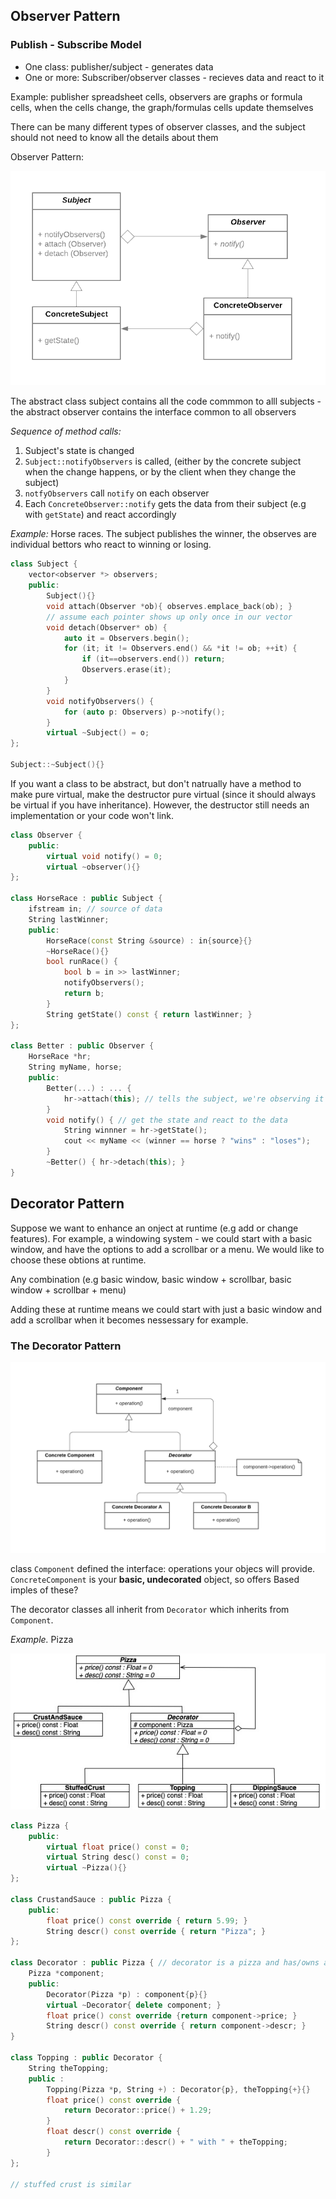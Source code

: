 ## Observer Pattern
### Publish - Subscribe Model
- One class: publisher/subject - generates data
- One or more: Subscriber/observer classes - recieves data and react to it

Example: publisher spreadsheet cells, observers are graphs or formula cells, when the cells change, the graph/formulas cells update themselves

There can be many different types of observer classes, and the subject should not need to know all the details about them

Observer Pattern: 

![](2022-06-30-14-16-38.png)

The abstract class subject contains all the code commmon to alll subjects - the abstract observer contains the interface common to all observers 

*Sequence of method calls:*
1. Subject's state is changed
2. `Subject::notifyObservers` is called, (either by the concrete subject when the change happens, or by the client when they change the subject)
3. `notfyObservers` call `notify` on each observer
4. Each `ConcreteObserver::notify` gets the data from their subject (e.g with `getState`) and react accordingly

*Example:* Horse races. The subject publishes the winner, the observes are individual bettors who react to winning or losing.

```c++
class Subject {
    vector<observer *> observers;
    public:
        Subject(){}
        void attach(Observer *ob){ observes.emplace_back(ob); }
        // assume each pointer shows up only once in our vector
        void detach(Observer* ob) {
            auto it = Observers.begin();
            for (it; it != Observers.end() && *it != ob; ++it) {
                if (it==observers.end()) return;
                Observers.erase(it);
            }
        }
        void notifyObservers() {
            for (auto p: Observers) p->notify();
        }
        virtual ~Subject() = o;
}; 

Subject::~Subject(){}
```

If you want a class to be abstract, but don't natrually have a method to make pure virtual, make the destructor pure virtual (since it should always be virtual if you have inheritance). However, the destructor still needs an implementation or your code won't link.

```c++
class Observer {
    public: 
        virtual void notify() = 0;
        virtual ~observer(){}
}; 

class HorseRace : public Subject {
    ifstream in; // source of data
    String lastWinner;
    public:
        HorseRace(const String &source) : in{source}{}
        ~HorseRace(){}
        bool runRace() {
            bool b = in >> lastWinner;
            notifyObservers();
            return b;
        }
        String getState() const { return lastWinner; }
};

class Better : public Observer {
    HorseRace *hr;
    String myName, horse;
    public:
        Better(...) : ... {
            hr->attach(this); // tells the subject, we're observing it
        }
        void notify() { // get the state and react to the data
            String winnner = hr->getState();
            cout << myName << (winner == horse ? "wins" : "loses"); 
        }
        ~Better() { hr->detach(this); }
}
```

## Decorator Pattern
Suppose we want to enhance an onject at runtime (e.g  add or change features). For example, a windowing system - we could start with a basic window, and have the options to add a scrollbar or a menu. We would like to choose these obtions at runtime.

Any combination (e.g basic window, basic window + scrollbar, basic window + scrollbar + menu)

Adding these at runtime means we could start with just a basic window and add a scrollbar when it becomes nessessary for example.

### The Decorator Pattern

![](2022-06-30-14-18-57.png)

class `Component` defined the interface: operations your objecs will provide. `ConcreteComponent` is your **basic, undecorated** object, so offers Based imples of these? 

The decorator classes all inherit from `Decorator` which inherits from `Component`.

*Example.* Pizza

![](2022-06-30-14-19-47.png)

```c++
class Pizza {
    public:
        virtual float price() const = 0;
        virtual String desc() const = 0;
        virtual ~Pizza(){}
};

class CrustandSauce : public Pizza {
    public:
        float price() const override { return 5.99; }
        String descr() const override { return "Pizza"; }
}; 

class Decorator : public Pizza { // decorator is a pizza and has/owns a pizza
    Pizza *component;
    public:
        Decorator(Pizza *p) : component{p}{}
        virtual ~Decorator{ delete component; }
        float price() const override {return component->price; }
        String descr() const override { return component->descr; }
}

class Topping : public Decorator {
    String theTopping; 
    public : 
        Topping(Pizza *p, String +) : Decorator{p}, theTopping{+}{}
        float price() const override {
            return Decorator::price() + 1.29;
        }
        float descr() const override {
            return Decorator::descr() + " with " + theTopping; 
        }
}; 

// stuffed crust is similar
```

